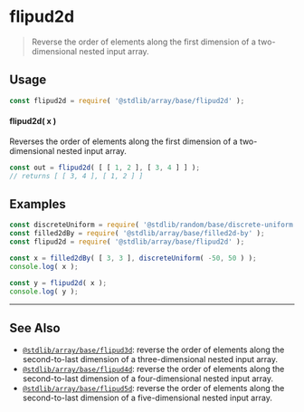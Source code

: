 <!--

@license Apache-2.0

Copyright (c) 2023 The Stdlib Authors.

Licensed under the Apache License, Version 2.0 (the "License");
you may not use this file except in compliance with the License.
You may obtain a copy of the License at

   http://www.apache.org/licenses/LICENSE-2.0

Unless required by applicable law or agreed to in writing, software
distributed under the License is distributed on an "AS IS" BASIS,
WITHOUT WARRANTIES OR CONDITIONS OF ANY KIND, either express or implied.
See the License for the specific language governing permissions and
limitations under the License.

-->

# flipud2d

> Reverse the order of elements along the first dimension of a two-dimensional nested input array.

<!-- Section to include introductory text. Make sure to keep an empty line after the intro `section` element and another before the `/section` close. -->

<section class="intro">

</section>

<!-- /.intro -->

<!-- Package usage documentation. -->

<section class="usage">

## Usage

```javascript
const flipud2d = require( '@stdlib/array/base/flipud2d' );
```

#### flipud2d( x )

Reverses the order of elements along the first dimension of a two-dimensional nested input array.

```javascript
const out = flipud2d( [ [ 1, 2 ], [ 3, 4 ] ] );
// returns [ [ 3, 4 ], [ 1, 2 ] ]
```

</section>

<!-- /.usage -->

<!-- Package usage notes. Make sure to keep an empty line after the `section` element and another before the `/section` close. -->

<section class="notes">

</section>

<!-- /.notes -->

<!-- Package usage examples. -->

<section class="examples">

## Examples

<!-- eslint no-undef: "error" -->

```javascript
const discreteUniform = require( '@stdlib/random/base/discrete-uniform' ).factory;
const filled2dBy = require( '@stdlib/array/base/filled2d-by' );
const flipud2d = require( '@stdlib/array/base/flipud2d' );

const x = filled2dBy( [ 3, 3 ], discreteUniform( -50, 50 ) );
console.log( x );

const y = flipud2d( x );
console.log( y );
```

</section>

<!-- /.examples -->

<!-- Section to include cited references. If references are included, add a horizontal rule *before* the section. Make sure to keep an empty line after the `section` element and another before the `/section` close. -->

<section class="references">

</section>

<!-- /.references -->

<!-- Section for related `stdlib` packages. Do not manually edit this section, as it is automatically populated. -->

<section class="related">

* * *

## See Also

-   <span class="package-name">[`@stdlib/array/base/flipud3d`][@stdlib/array/base/flipud3d]</span><span class="delimiter">: </span><span class="description">reverse the order of elements along the second-to-last dimension of a three-dimensional nested input array.</span>
-   <span class="package-name">[`@stdlib/array/base/flipud4d`][@stdlib/array/base/flipud4d]</span><span class="delimiter">: </span><span class="description">reverse the order of elements along the second-to-last dimension of a four-dimensional nested input array.</span>
-   <span class="package-name">[`@stdlib/array/base/flipud5d`][@stdlib/array/base/flipud5d]</span><span class="delimiter">: </span><span class="description">reverse the order of elements along the second-to-last dimension of a five-dimensional nested input array.</span>

</section>

<!-- /.related -->

<!-- Section for all links. Make sure to keep an empty line after the `section` element and another before the `/section` close. -->

<section class="links">

<!-- <related-links> -->

[@stdlib/array/base/flipud3d]: https://github.com/stdlib-js/stdlib/tree/develop/lib/node_modules/%40stdlib/array/base/flipud3d

[@stdlib/array/base/flipud4d]: https://github.com/stdlib-js/stdlib/tree/develop/lib/node_modules/%40stdlib/array/base/flipud4d

[@stdlib/array/base/flipud5d]: https://github.com/stdlib-js/stdlib/tree/develop/lib/node_modules/%40stdlib/array/base/flipud5d

<!-- </related-links> -->

</section>

<!-- /.links -->
